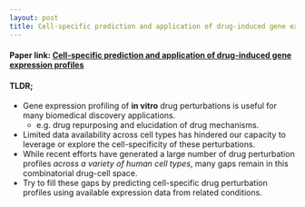 ```yaml
---
layout: post
title: Cell-specific prediction and application of drug-induced gene expression profiles 
---
```


#### Paper link: [Cell-specific prediction and application of drug-induced gene expression profiles](https://astro.temple.edu/~tua87106/psb18.pdf)

#### TLDR;
- Gene expression profiling of **in vitro** drug perturbations is useful for many biomedical discovery applications. 
    - e.g. drug repurposing and elucidation of drug mechanisms. 
- Limited data availability across cell types has hindered our capacity to leverage or explore the cell-specificity of these perturbations. 
- While recent efforts have generated a large number of drug perturbation profiles *across a variety of human cell types*, many gaps remain in this combinatorial drug-cell space.
- Try to fill these gaps by predicting cell-specific drug perturbation profiles using available expression data from related conditions.

